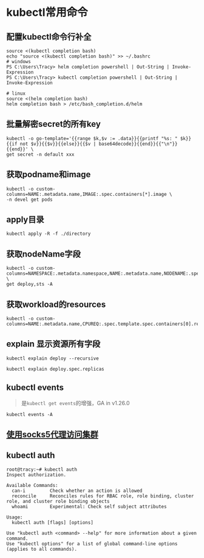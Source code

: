 # kubectl常用命令

## 配置kubectl命令行补全

```shell
source <(kubectl completion bash)
echo "source <(kubectl completion bash)" >> ~/.bashrc
# windows
PS C:\Users\Tracy> helm completion powershell | Out-String | Invoke-Expression
PS C:\Users\Tracy> kubectl completion powershell | Out-String | Invoke-Expression

# linux
source <(helm completion bash)
helm completion bash > /etc/bash_completion.d/helm
```

## 批量解密secret的所有key

```shell
kubectl -o go-template='{{range $k,$v := .data}}{{printf "%s: " $k}}{{if not $v}}{{$v}}{{else}}{{$v | base64decode}}{{end}}{{"\n"}}{{end}}' \
get secret -n default xxx
```

## 获取podname和image

```shell
kubectl -o custom-columns=NAME:.metadata.name,IMAGE:.spec.containers[*].image \
-n devel get pods
```

## apply目录

```shell
kubectl apply -R -f ./directory
```

## 获取nodeName字段

```shell
kubectl -o custom-columns=NAMESPACE:.metadata.namespace,NAME:.metadata.name,NODENAME:.spec.template.spec.nodeName \
get deploy,sts -A
```

## 获取workload的resources

```shell
kubectl -o custom-columns=NAME:.metadata.name,CPUREQ:.spec.template.spec.containers[0].resources.requests.cpu,CPULIMITS:.spec.template.spec.containers[0].resources.limits.cpu,MEMREQ:.spec.template.spec.containers[0].resources.requests.memory,MEMLIMITS:.spec.template.spec.containers[0].resources.limits.memory 
```

## explain 显示资源所有字段

```shell
kubectl explain deploy --recursive

kubectl explain deploy.spec.replicas
```

## kubectl events

> 是`kubectl get events`的增强，GA in v1.26.0

```shell
kubectl events -A
```

## [使用socks5代理访问集群](https://kubernetes.io/zh-cn/docs/tasks/extend-kubernetes/socks5-proxy-access-api/)

## kubectl auth

```shell
root@tracy:~# kubectl auth 
Inspect authorization.

Available Commands:
  can-i         Check whether an action is allowed
  reconcile     Reconciles rules for RBAC role, role binding, cluster role, and cluster role binding objects
  whoami        Experimental: Check self subject attributes

Usage:
  kubectl auth [flags] [options]

Use "kubectl auth <command> --help" for more information about a given command.
Use "kubectl options" for a list of global command-line options (applies to all commands).
```
